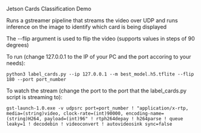 Jetson Cards Classification Demo

Runs a gstreamer pipeline that streams the video over UDP and runs inference on the image
to identify which card is being displayed

The --flip argument is used to flip the video (supports values in steps of 90 degrees)

To run (change 127.0.0.1 to the IP of your PC and the port accoring to your needs):

    python3 label_cards.py --ip 127.0.0.1 --m best_model.h5.tflite --flip 180 --port port_number

To watch the stream (change the port to the port that the label_cards.py script is streaming to):

    gst-launch-1.0.exe -v udpsrc port=port_number ! "application/x-rtp, media=(string)video, clock-rate=(int)90000, encoding-name=(string)H264, payload=(int)96" ! rtph264depay ! h264parse ! queue leaky=1 ! decodebin ! videoconvert ! autovideosink sync=false